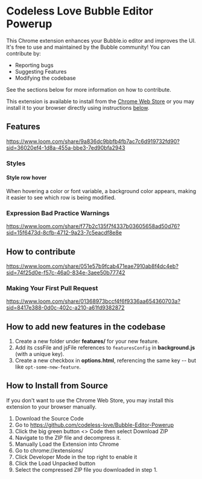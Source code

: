 # Codeless Love Bubble Editor Powerup

This Chrome extension enhances your Bubble.io editor and improves the UI. It's
free to use and maintained by the Bubble community! You can contribute by:

 * Reporting bugs
 * Suggesting Features
 * Modifying the codebase

See the sections below for more information on how to contribute.

This extension is available to install from the [Chrome Web Store](https://chromewebstore.google.com/detail/codeless-love-bubble-edit/imaakngdpjbnlgajekmhpiigibmgmial) or you may install it to your browser directly using instructions [below](#how-to-install-from-source).

## Features
https://www.loom.com/share/9a836dc9bbfb4fb7ac7c6d919732fd90?sid=36020ef4-1d8a-455a-bbe3-7ed90bfa2943

### Styles
#### Style row hover
When hovering a color or font variable, a background color appears, making it easier to see which row is being modified. 

### Expression Bad Practice Warnings
https://www.loom.com/share/f77b2c135f7f4337b03605658ad50d76?sid=15f6473d-8cfb-4712-9a23-7c5eacdf8e8e


## How to contribute
https://www.loom.com/share/051e57b9fcab471eae7910ab8f4dc4eb?sid=74f25d0e-f57c-46a0-834e-3aee50b77742

### Making Your First Pull Request
https://www.loom.com/share/01368973bccf4f6f9336aa654360703a?sid=8417e388-0d0c-402c-a210-a61fd9382872

## How to add new features in the codebase
1. Create a new folder under **features/** for your new feature.
2. Add its cssFile and jsFile references to `featuresConfig` in **background.js** (with a unique key).
3. Create a new checkbox in **options.html**, referencing the same key -- but like `opt-some-new-feature`.

## How to Install from Source
If you don't want to use the Chrome Web Store, you may install this extension to
your browser manually.

1. Download the Source Code
  1. Go to https://github.com/codeless-love/Bubble-Editor-Powerup
  1. Click the big green button <> Code then select Download ZIP
  1. Navigate to the ZIP file and decompress it.
1. Manually Load the Extension into Chrome
  1. Go to chrome://extensions/
  1. Click Developer Mode in the top right to enable it
  1. Click the Load Unpacked button
  1. Select the compressed ZIP file you downloaded in step 1.
